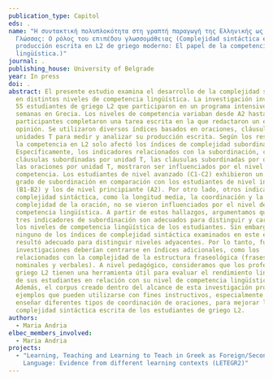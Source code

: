 ```yaml
---
publication_type: Capitol
eds: .
name: "Η συντακτική πολυπλοκότητα στη γραπτή παραγωγή της Ελληνικής ως  Δεύτερης
  Γλώσσας: Ο ρόλος του επιπέδου γλωσσομάθειας (Complejidad sintáctica en la
  producción escrita en L2 de griego moderno: El papel de la competencia
  lingüística.)"
journal: .
publishing_house: University of Belgrade
year: In press
doi: .
abstract: El presente estudio examina el desarrollo de la complejidad sintáctica
  en distintos niveles de competencia lingüística. La investigación involucró a
  55 estudiantes de griego L2 que participaron en un programa intensivo de seis
  semanas en Grecia. Los niveles de competencia variaban desde A2 hasta C2. Los
  participantes completaron una tarea escrita en la que redactaron un ensayo de
  opinión. Se utilizaron diversos índices basados en oraciones, cláusulas y
  unidades T para medir y analizar su producción escrita. Según los resultados,
  la competencia en L2 solo afectó los índices de complejidad subordinada.
  Específicamente, los indicadores relacionados con la subordinación, como las
  cláusulas subordinadas por unidad T, las cláusulas subordinadas por oración y
  las oraciones por unidad T, mostraron ser influenciados por el nivel de
  competencia. Los estudiantes de nivel avanzado (C1-C2) exhibieron un mayor
  grado de subordinación en comparación con los estudiantes de nivel intermedio
  (B1-B2) y los de nivel principiante (A2). Por otro lado, otros indicadores de
  complejidad sintáctica, como la longitud media, la coordinación y la
  complejidad de la oración, no se vieron influenciados por el nivel de
  competencia lingüística. A partir de estos hallazgos, argumentamos que los
  tres indicadores de subordinación son adecuados para distinguir y caracterizar
  los niveles de competencia lingüística de los estudiantes. Sin embargo,
  ninguno de los índices de complejidad sintáctica examinados en este estudio
  resultó adecuado para distinguir niveles adyacentes. Por lo tanto, futuras
  investigaciones deberían centrarse en índices adicionales, como los
  relacionados con la complejidad de la estructura fraseológica (frases
  nominales y verbales). A nivel pedagógico, consideramos que los profesores de
  griego L2 tienen una herramienta útil para evaluar el rendimiento lingüístico
  de sus estudiantes en relación con su nivel de competencia lingüística.
  Además, el corpus creado dentro del alcance de esta investigación proporciona
  ejemplos que pueden utilizarse con fines instructivos, especialmente para
  enseñar diferentes tipos de coordinación de oraciones, para mejorar la
  complejidad sintáctica escrita de los estudiantes de griego L2.
authors:
  - Maria Andria
elbec_members_involved:
  - Maria Andria
projects:
  - "Learning, Teaching and Learning to Teach in Greek as Foreign/Second
    Language: Evidence from different learning contexts (LETEGR2)"
---
```

